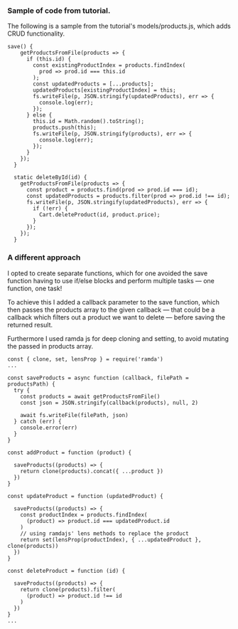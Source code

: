 ### Sample of code from tutorial.
The following is a sample from the tutorial's models/products.js, which adds CRUD functionality.

```
save() {
    getProductsFromFile(products => {
      if (this.id) {
        const existingProductIndex = products.findIndex(
          prod => prod.id === this.id
        );
        const updatedProducts = [...products];
        updatedProducts[existingProductIndex] = this;
        fs.writeFile(p, JSON.stringify(updatedProducts), err => {
          console.log(err);
        });
      } else {
        this.id = Math.random().toString();
        products.push(this);
        fs.writeFile(p, JSON.stringify(products), err => {
          console.log(err);
        });
      }
    });
  }

  static deleteById(id) {
    getProductsFromFile(products => {
      const product = products.find(prod => prod.id === id);
      const updatedProducts = products.filter(prod => prod.id !== id);
      fs.writeFile(p, JSON.stringify(updatedProducts), err => {
        if (!err) {
          Cart.deleteProduct(id, product.price);
        }
      });
    });
  }
```
### A different approach

I opted to create separate functions, which for one avoided the save function having to use if/else blocks and perform multiple tasks — one function, one task!

To achieve this I added a callback parameter to the save function, which then passes the products array to the given callback — that could be a callback which filters out a product we want to delete — before saving the returned result.

Furthermore I used ramda js for deep cloning and setting, to avoid mutating the passed in products array.
```
const { clone, set, lensProp } = require('ramda')
...

const saveProducts = async function (callback, filePath = productsPath) {
  try {
    const products = await getProductsFromFile()
    const json = JSON.stringify(callback(products), null, 2)

    await fs.writeFile(filePath, json)
  } catch (err) {
    console.error(err)
  }
}

const addProduct = function (product) {

  saveProducts((products) => {
    return clone(products).concat({ ...product })
  })
}

const updateProduct = function (updatedProduct) {

  saveProducts((products) => {
    const productIndex = products.findIndex(
      (product) => product.id === updatedProduct.id
    )
    // using ramdajs' lens methods to replace the product
    return set(lensProp(productIndex), { ...updatedProduct }, clone(products))
  })
}

const deleteProduct = function (id) {

  saveProducts((products) => {
    return clone(products).filter(
      (product) => product.id !== id
    )
  })
}
...
```